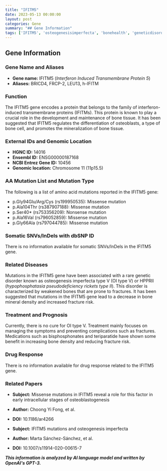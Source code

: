 ```yaml
---
title: "IFITM5"
date: 2023-05-13 00:00:00
layout: post
categories: Gene
summary: "## Gene Information"
tags: ['IFITM5', 'osteogenesisimperfecta', 'bonehealth', 'geneticdisorder', 'mutation', 'osteoblastogenesis', 'fracturerisk', 'treatmentoptions']
---
```


## Gene Information

### Gene Name and Aliases

- **Gene name:** IFITM5 (*Interferon Induced Transmembrane Protein 5*)
- **Aliases:** BRICD4, FRCP-2, LEU13, h-IFITM  

### Function

The IFITM5 gene encodes a protein that belongs to the family of interferon-induced transmembrane proteins (IFITMs). This protein is known to play a crucial role in the development and maintenance of bone tissue. It has been suggested that IFITM5 regulates the differentiation of osteoblasts, a type of bone cell, and promotes the mineralization of bone tissue. 

### External IDs and Genomic Location

- **HGNC ID:** 14016
- **Ensembl ID:** ENSG00000187168
- **NCBI Entrez Gene ID:** 10456
- **Genomic location:** Chromosome 11 (11p15.5)

### AA Mutation List and Mutation Type

The following is a list of amino acid mutations reported in the IFITM5 gene:

- p.Gly94Glu/Arg/Cys (rs199950535): Missense mutation 
- p.Ala104Thr (rs387907188): Missense mutation 
- p.Ser40* (rs753356209): Nonsense mutation 
- p.Ala16Val (rs796052859): Missense mutation 
- p.Gly66Ala (rs797044785): Missense mutation 

### Somatic SNVs/InDels with dbSNP ID

There is no information available for somatic SNVs/InDels in the IFITM5 gene.

### Related Diseases

Mutations in the IFITM5 gene have been associated with a rare genetic disorder known as osteogenesis imperfecta type V (OI type V) or HPPRII (*hypophosphatasia pseudodeficiency rickets type II*). This disorder is characterized by weakened bones that are prone to fractures. It has been suggested that mutations in the IFITM5 gene lead to a decrease in bone mineral density and increased fracture risk.

### Treatment and Prognosis

Currently, there is no cure for OI type V. Treatment mainly focuses on managing the symptoms and preventing complications such as fractures. Medications such as bisphosphonates and teriparatide have shown some benefit in increasing bone density and reducing fracture risk.

### Drug Response

There is no information available for drug response related to the IFITM5 gene.

### Related Papers

- **Subject:** Missense mutations in IFITM5 reveal a role for this factor in early intracellular stages of osteoblastogenesis
- **Author:** Choong Yi Fong, et al.
- **DOI:** 10.1186/ar4266

- **Subject:** IFITM5 mutations and osteogenesis imperfecta
- **Author:** Marta Sánchez-Sánchez, et al.
- **DOI:** 10.1007/s11914-020-00615-7

**_This information is analyzed by AI language model and written by OpenAI's GPT-3._**